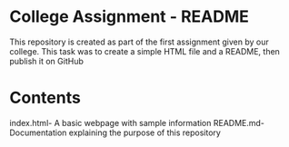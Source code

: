 # College Assignment - README
This repository is created as part of the first assignment given by our college. This task was to create a simple HTML file and a README, then publish it on GitHub
# Contents
index.html- A basic webpage with sample information
README.md- Documentation explaining the purpose of this repository
